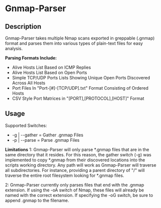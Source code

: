 Gnmap-Parser
============

Description
-----------
Gnmap-Parser takes multiple Nmap scans exported in greppable (.gnmap) format and parses them into various types of plain-text files for easy analysis.

**Parsing Formats Include:**

* Alive Hosts List Based on ICMP Replies
* Alive Hosts List Based on Open Ports
* Simple TCP/UDP Ports Lists Showing Unique Open Ports Discovered Across All Hosts
* Port Files In "Port-[#]-[TCP/UDP].txt" Format Consisting of Ordered Hosts
* CSV Style Port Matrices in "[PORT],[PROTOCOL],[HOST]" Format

Usage
-----
Supported Switches:

* -g | --gather = Gather .gnmap Files
* -p | --parse  = Parse .gnmap Files

**Limitations**
1: Gnmap-Parser will only parse *.gnmap files that are in the same directory that it resides. For this reason, the gather switch (-g) was 
implemented to copy *.gnmap from their discovered locations into the scripts working directory. Any path will work as Gnmap-Parser will traverse all
subdirectories. For instance, providing a parent directory of "/" will traverse the entire root filesystem looking for *.gnmap files.

2: Gnmap-Parser currently only parses files that end with the .gnmap extension. If using the -oA switch of Nmap, these files will already
be named with the correct extension. If specifying the -oG switch, be sure to append .gnmap to the filename.
